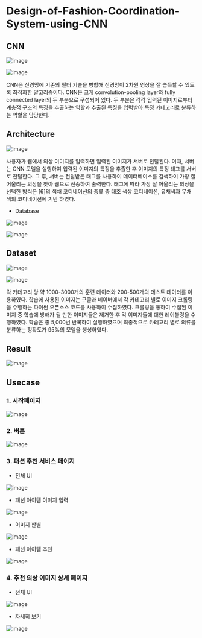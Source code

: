 # Design-of-Fashion-Coordination-System-using-CNN

## CNN

![image](https://user-images.githubusercontent.com/53864655/72070907-f9759900-332d-11ea-880b-c29d6e63f2b8.png)

![image](https://user-images.githubusercontent.com/53864655/72070937-098d7880-332e-11ea-89e2-64817efd179b.png)

CNN은 신경망에 기존의 필터 기술을 병합해 신경망이 2차원 영상을 잘 습득할 수 있도록 최적화한 알고리즘이다. CNN은 크게 convolution-pooling layer와 fully connected layer의 두 부분으로 구성되어 있다. 두 부분은 각각 입력된 이미지로부터 계층적 구조의 특징을 추출하는 역할과 추출된 특징을 입력받아 특정 카테고리로 분류하는 역할을 담당한다.

## Architecture

![image](https://user-images.githubusercontent.com/53864655/72070743-97b52f00-332d-11ea-8e9f-65cdaa9814a8.png)

사용자가 웹에서 의상 이미지를 입력하면 입력된 이미지가 서버로 전달된다. 이때, 서버는 CNN 모델을 실행하여 입력된 이미지의 특징을 추출한 후 이미지의 특징 태그를 서버로 전달한다. 그 후, 서버는 전달받은 태그를 사용하여 데이터베이스를 검색하여 가장 잘 어울리는 의상을 찾아 웹으로 전송하여 출력한다. 태그에 따라 가장 잘 어울리는 의상을 선택한 방식은 [6]의 색채 코디네이션의 종류 중 대조 색상 코디네이션, 유채색과 무채색의 코디네이션에 기반 하였다.

* Database

![image](https://user-images.githubusercontent.com/53864655/72071438-22e2f480-332f-11ea-8f46-410cf2df6318.png)

![image](https://user-images.githubusercontent.com/53864655/72071461-342c0100-332f-11ea-9e28-cf9909602e18.png)

## Dataset

![image](https://user-images.githubusercontent.com/53864655/72070816-bfa49280-332d-11ea-8abe-00e43af60a69.png)

![image](https://user-images.githubusercontent.com/53864655/72071505-486ffe00-332f-11ea-8a0b-68ffe04590ac.png) 

각 카테고리 당 약 1000-3000개의 훈련 데이터와 200-500개의 테스트 데이터를 이용하였다. 학습에 사용된 이미지는 구글과 네이버에서 각 카테고리 별로 이미지 크롤링을 수행하는 파이썬 오픈소스 코드를 사용하여 수집하였다. 크롤링을 통하여 수집된 이미지 중 학습에 방해가 될 만한 이미지들은 제거한 후 각 이미지들에 대한 레이블링을 수행하였다. 학습은 총 5,000번 반복하여 실행하였으며 최종적으로 카테고리 별로 의류를 분류하는 정확도가 95%의 모델을 생성하였다.

## Result

![image](https://user-images.githubusercontent.com/53864655/72070871-e1057e80-332d-11ea-9abe-f1e83cbe6b4b.png)

## Usecase

### 1. 시작페이지

![image](https://user-images.githubusercontent.com/53864655/72071144-7a349500-332e-11ea-9e55-22257b54a156.png)

### 2. 버튼

![image](https://user-images.githubusercontent.com/53864655/72071210-9c2e1780-332e-11ea-8bd7-1cb0f4253963.png)

### 3. 패션 추천 서비스 페이지

* 전체 UI

![image](https://user-images.githubusercontent.com/53864655/72071226-a6e8ac80-332e-11ea-93ff-323777564456.png)

* 패션 아이템 이미지 입력

![image](https://user-images.githubusercontent.com/53864655/72071273-bbc54000-332e-11ea-88fc-44d67339d12b.png)

* 이미지 판별

![image](https://user-images.githubusercontent.com/53864655/72071314-d992a500-332e-11ea-9c93-27ecdaff4b64.png)

* 패션 아이템 추천

![image](https://user-images.githubusercontent.com/53864655/72071341-ea431b00-332e-11ea-825c-64cb7617568a.png)

### 4. 추천 의상 이미지 상세 페이지

* 전체 UI

![image](https://user-images.githubusercontent.com/53864655/72071373-fa5afa80-332e-11ea-9146-c1776d1e88e2.png)

* 자세히 보기

![image](https://user-images.githubusercontent.com/53864655/72071399-0ba40700-332f-11ea-859e-396fa99fe382.png)

